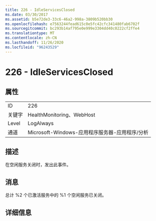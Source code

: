 ```yaml
---
title: 226 - IdleServicesClosed
ms.date: 03/30/2017
ms.assetid: b5e72de3-33c6-46a2-998a-3809b520bb30
ms.openlocfilehash: e7563244fead615c0e5fc42cfc341480fab6702f
ms.sourcegitcommit: bc293b14af795e0e999e3304dd40c0222cf2ffe4
ms.translationtype: MT
ms.contentlocale: zh-CN
ms.lasthandoff: 11/26/2020
ms.locfileid: "96243529"
---
```

# <a name="226---idleservicesclosed"></a>226 - IdleServicesClosed

## <a name="properties"></a>属性  
  
|||  
|-|-|  
|ID|226|  
|关键字|HealthMonitoring、WebHost|  
|Level|LogAlways|  
|通道|Microsoft-Windows-应用程序服务器-应用程序/分析|  
  
## <a name="description"></a>描述  

 在空闲服务关闭时，发出此事件。  
  
## <a name="message"></a>消息  

 总计 %2 个已激活服务中的 %1 个空闲服务已关闭。  
  
## <a name="details"></a>详细信息
